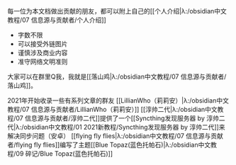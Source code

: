 每一位为本文档做出贡献的朋友，都可以附上自己的[[个人介绍|λ:/obsidian中文教程/07 信息源与贡献者/个人介绍]]
- 字数不限
- 可以接受外链图片
- 谨慎涉及商业内容
- 准守网络文明准则

大家可以在群里Q我，我就是[[落山鸡|λ:/obsidian中文教程/07 信息源与贡献者/落山鸡]]。


2021年开始收录一些有系列文章的群友
[[LillianWho（莉莉安）|λ:/obsidian中文教程/07 信息源与贡献者/LillianWho（莉莉安）]]
[[淳帅二代|λ:/obsidian中文教程/07 信息源与贡献者/淳帅二代]]提供了一个[[Syncthing发现服务器 by 淳帅二代|λ:/obsidian中文教程/01 2021新教程/Syncthing发现服务器 by 淳帅二代]]来解决同步问题（安卓）
[[flying fly flies|λ:/obsidian中文教程/07 信息源与贡献者/flying fly flies]]编写了主题[[Blue Topaz(蓝色托帕石)|λ:/obsidian中文教程/09 碎记/Blue Topaz(蓝色托帕石)]]